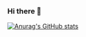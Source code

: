 ### Hi there 👋
[![Anurag's GitHub stats](https://github-readme-stats.vercel.app/api?username=thelcloud)](https://github.com/anuraghazra/github-readme-stats)
